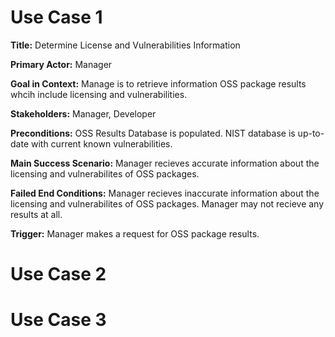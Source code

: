 # Use Case 1
**Title:** Determine License and Vulnerabilities Information

**Primary Actor:** Manager

**Goal in Context:** Manage is to retrieve information OSS package results whcih include licensing and vulnerabilities.

**Stakeholders:** Manager, Developer

**Preconditions:** OSS Results Database is populated. NIST database is up-to-date with current known vulnerabilities.

**Main Success Scenario:** Manager recieves accurate information about the licensing and vulnerabilites of OSS packages.

**Failed End Conditions:** Manager recieves inaccurate information about the licensing and vulnerabilites of OSS packages. Manager may not recieve any results at all.

**Trigger:** Manager makes a request for OSS package results.

# Use Case 2

# Use Case 3
